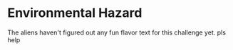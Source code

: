 # Environmental Hazard

The aliens haven't figured out any fun flavor text for this challenge yet. pls help
